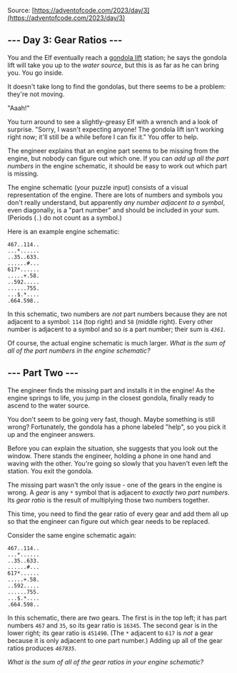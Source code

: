 ﻿Source: [https://adventofcode.com/2023/day/3](https://adventofcode.com/2023/day/3)
## --- Day 3: Gear Ratios ---
You and the Elf eventually reach a [gondola lift](https://en.wikipedia.org/wiki/Gondola_lift) station; he says the gondola lift will take you up to the <em>water source</em>, but this is as far as he can bring you. You go inside.

It doesn't take long to find the gondolas, but there seems to be a problem: they're not moving.

"Aaah!"

You turn around to see a slightly-greasy Elf with a wrench and a look of surprise. "Sorry, I wasn't expecting anyone! The gondola lift isn't working right now; it'll still be a while before I can fix it." You offer to help.

The engineer explains that an engine part seems to be missing from the engine, but nobody can figure out which one. If you can <em>add up all the part numbers</em> in the engine schematic, it should be easy to work out which part is missing.

The engine schematic (your puzzle input) consists of a visual representation of the engine. There are lots of numbers and symbols you don't really understand, but apparently <em>any number adjacent to a symbol</em>, even diagonally, is a "part number" and should be included in your sum. (Periods (<code>.</code>) do not count as a symbol.)

Here is an example engine schematic:

<pre>
<code>467..114..
...*......
..35..633.
......#...
617*......
.....+.58.
..592.....
......755.
...$.*....
.664.598..</code>
</pre>

In this schematic, two numbers are <em>not</em> part numbers because they are not adjacent to a symbol: <code>114</code> (top right) and <code>58</code> (middle right). Every other number is adjacent to a symbol and so <em>is</em> a part number; their sum is <code><em>4361</em></code>.

Of course, the actual engine schematic is much larger. <em>What is the sum of all of the part numbers in the engine schematic?</em>


## --- Part Two ---
The engineer finds the missing part and installs it in the engine! As the engine springs to life, you jump in the closest gondola, finally ready to ascend to the water source.

You don't seem to be going very fast, though. Maybe something is still wrong? Fortunately, the gondola has a phone labeled "help", so you pick it up and the engineer answers.

Before you can explain the situation, she suggests that you look out the window. There stands the engineer, holding a phone in one hand and waving with the other. You're going so slowly that you haven't even left the station. You exit the gondola.

The missing part wasn't the only issue - one of the gears in the engine is wrong. A <em>gear</em> is any <code>*</code> symbol that is adjacent to <em>exactly two part numbers</em>. Its <em>gear ratio</em> is the result of multiplying those two numbers together.

This time, you need to find the gear ratio of every gear and add them all up so that the engineer can figure out which gear needs to be replaced.

Consider the same engine schematic again:

<pre>
<code>467..114..
...*......
..35..633.
......#...
617*......
.....+.58.
..592.....
......755.
...$.*....
.664.598..</code>
</pre>

In this schematic, there are <em>two</em> gears. The first is in the top left; it has part numbers <code>467</code> and <code>35</code>, so its gear ratio is <code>16345</code>. The second gear is in the lower right; its gear ratio is <code>451490</code>. (The <code>*</code> adjacent to <code>617</code> is <em>not</em> a gear because it is only adjacent to one part number.) Adding up all of the gear ratios produces <code><em>467835</em></code>.

<em>What is the sum of all of the gear ratios in your engine schematic?</em>